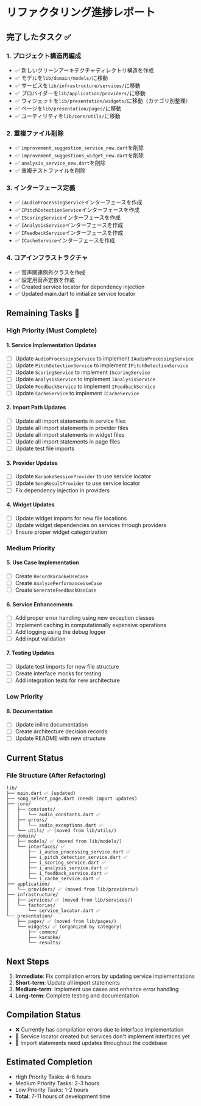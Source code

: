 # リファクタリング進捗レポート

## 完了したタスク ✅

### 1. プロジェクト構造再編成
- ✅ 新しいクリーンアーキテクチャディレクトリ構造を作成
- ✅ モデルを`lib/domain/models/`に移動
- ✅ サービスを`lib/infrastructure/services/`に移動
- ✅ プロバイダーを`lib/application/providers/`に移動
- ✅ ウィジェットを`lib/presentation/widgets/`に移動（カテゴリ別整理）
- ✅ ページを`lib/presentation/pages/`に移動
- ✅ ユーティリティを`lib/core/utils/`に移動

### 2. 重複ファイル削除
- ✅ `improvement_suggestion_service_new.dart`を削除
- ✅ `improvement_suggestions_widget_new.dart`を削除
- ✅ `analysis_service_new.dart`を削除
- ✅ 重複テストファイルを削除

### 3. インターフェース定義
- ✅ `IAudioProcessingService`インターフェースを作成
- ✅ `IPitchDetectionService`インターフェースを作成
- ✅ `IScoringService`インターフェースを作成
- ✅ `IAnalysisService`インターフェースを作成
- ✅ `IFeedbackService`インターフェースを作成
- ✅ `ICacheService`インターフェースを作成

### 4. コアインフラストラクチャ
- ✅ 音声関連例外クラスを作成
- ✅ 設定用音声定数を作成
- ✅ Created service locator for dependency injection
- ✅ Updated main.dart to initialize service locator

## Remaining Tasks 🔄

### High Priority (Must Complete)

#### 1. Service Implementation Updates
- [ ] Update `AudioProcessingService` to implement `IAudioProcessingService`
- [ ] Update `PitchDetectionService` to implement `IPitchDetectionService`
- [ ] Update `ScoringService` to implement `IScoringService`
- [ ] Update `AnalysisService` to implement `IAnalysisService`
- [ ] Update `FeedbackService` to implement `IFeedbackService`
- [ ] Update `CacheService` to implement `ICacheService`

#### 2. Import Path Updates
- [ ] Update all import statements in service files
- [ ] Update all import statements in provider files
- [ ] Update all import statements in widget files
- [ ] Update all import statements in page files
- [ ] Update test file imports

#### 3. Provider Updates
- [ ] Update `KaraokeSessionProvider` to use service locator
- [ ] Update `SongResultProvider` to use service locator
- [ ] Fix dependency injection in providers

#### 4. Widget Updates
- [ ] Update widget imports for new file locations
- [ ] Update widget dependencies on services through providers
- [ ] Ensure proper widget categorization

### Medium Priority

#### 5. Use Case Implementation
- [ ] Create `RecordKaraokeUseCase`
- [ ] Create `AnalyzePerformanceUseCase`
- [ ] Create `GenerateFeedbackUseCase`

#### 6. Service Enhancements
- [ ] Add proper error handling using new exception classes
- [ ] Implement caching in computationally expensive operations
- [ ] Add logging using the debug logger
- [ ] Add input validation

#### 7. Testing Updates
- [ ] Update test imports for new file structure
- [ ] Create interface mocks for testing
- [ ] Add integration tests for new architecture

### Low Priority

#### 8. Documentation
- [ ] Update inline documentation
- [ ] Create architecture decision records
- [ ] Update README with new structure

## Current Status

### File Structure (After Refactoring)
```
lib/
├── main.dart ✅ (updated)
├── song_select_page.dart (needs import updates)
├── core/
│   ├── constants/
│   │   └── audio_constants.dart ✅
│   ├── errors/
│   │   └── audio_exceptions.dart ✅
│   └── utils/ ✅ (moved from lib/utils/)
├── domain/
│   ├── models/ ✅ (moved from lib/models/)
│   └── interfaces/ ✅
│       ├── i_audio_processing_service.dart ✅
│       ├── i_pitch_detection_service.dart ✅
│       ├── i_scoring_service.dart ✅
│       ├── i_analysis_service.dart ✅
│       ├── i_feedback_service.dart ✅
│       └── i_cache_service.dart ✅
├── application/
│   └── providers/ ✅ (moved from lib/providers/)
├── infrastructure/
│   ├── services/ ✅ (moved from lib/services/)
│   └── factories/
│       └── service_locator.dart ✅
└── presentation/
    ├── pages/ ✅ (moved from lib/pages/)
    └── widgets/ ✅ (organized by category)
        ├── common/
        ├── karaoke/
        └── results/
```

## Next Steps

1. **Immediate**: Fix compilation errors by updating service implementations
2. **Short-term**: Update all import statements
3. **Medium-term**: Implement use cases and enhance error handling
4. **Long-term**: Complete testing and documentation

## Compilation Status
- ❌ Currently has compilation errors due to interface implementation
- 🔄 Service locator created but services don't implement interfaces yet
- 🔄 Import statements need updates throughout the codebase

## Estimated Completion
- High Priority Tasks: 4-6 hours
- Medium Priority Tasks: 2-3 hours  
- Low Priority Tasks: 1-2 hours
- **Total**: 7-11 hours of development time
